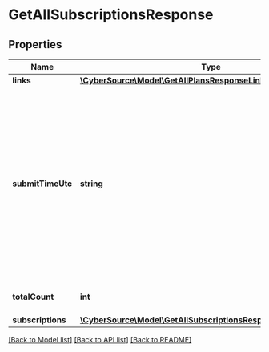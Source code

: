 # GetAllSubscriptionsResponse

## Properties
Name | Type | Description | Notes
------------ | ------------- | ------------- | -------------
**links** | [**\CyberSource\Model\GetAllPlansResponseLinks**](GetAllPlansResponseLinks.md) |  | [optional] 
**submitTimeUtc** | **string** | Time of request in UTC. Format: &#x60;YYYY-MM-DDThh:mm:ssZ&#x60; **Example** &#x60;2016-08-11T22:47:57Z&#x60; equals August 11, 2016, at 22:47:57 (10:47:57 p.m.). The &#x60;T&#x60; separates the date and the time. The &#x60;Z&#x60; indicates UTC.  Returned by Cybersource for all services. | [optional] 
**totalCount** | **int** | total number of subscriptions created | [optional] 
**subscriptions** | [**\CyberSource\Model\GetAllSubscriptionsResponseSubscriptions[]**](GetAllSubscriptionsResponseSubscriptions.md) |  | [optional] 

[[Back to Model list]](../README.md#documentation-for-models) [[Back to API list]](../README.md#documentation-for-api-endpoints) [[Back to README]](../README.md)


